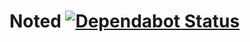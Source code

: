 # Noted [![Dependabot Status](https://api.dependabot.com/badges/status?host=github&repo=zmbush/noted&identifier=90274970)](https://dependabot.com)
